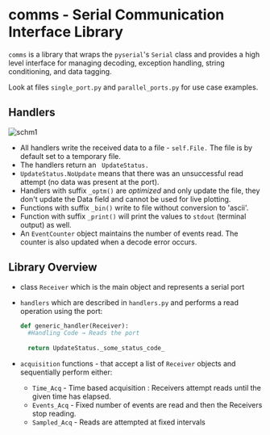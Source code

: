 # comms - Serial Communication Interface Library

`comms` is a library that wraps the `pyserial`'s `Serial` class and provides a high level interface for managing decoding, exception handling, string conditioning, and data tagging. 

Look at files `single_port.py` and `parallel_ports.py` for use case examples.

## Handlers

![schm1](M:\code\Serial\doc\schm1.png)

* All handlers write the received data to a  file - `self.File.`  The file is by default set to a temporary file.
* The handlers return an ` UpdateStatus.` 
* `UpdateStatus.NoUpdate` means that there was an unsuccessful read attempt (no data was present at the port).
* Handlers with suffix `_optm()` are *optimized* and only update the file, they don't update the Data field and cannot be used for live plotting.
* Functions with suffix `_bin()` write to file without conversion to 'ascii'.
* Function with suffix `_print()` will print the values to `stdout` (terminal output) as well.
* An `EventCounter` object maintains the number of events read. The counter is also updated when a decode error occurs.

## Library Overview

* class `Receiver` which is the main object and represents a serial port

* `handlers` which are described in `handlers.py` and performs a read operation using the port:

  ```python
  def generic_handler(Receiver):
  	#Handling Code → Reads the port
  	
  	return UpdateStatus._some_status_code_
  ```

* `acquisition` functions - that accept a list of `Receiver` objects and sequentially perform either:
  * `Time_Acq`  - Time based acquisition : Receivers attempt reads until the given time has elapsed.
  * `Events_Acq` - Fixed number of events are read and then the Receivers stop reading.
  * `Sampled_Acq` - Reads are attempted at fixed intervals
